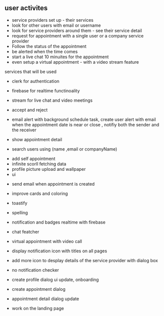 
## user activites
- service providers set up - their services
- look for other users with email or username
- look for service providers around them - see their service detail
- request for appointment with a single user or a company service provider
- Follow the status of the appointment 
- be alerted when the time comes 
- start a live chat 10 minuites for the appointment 
- even setup a virtual appointment - with a video stream feature

services that will be used 
- clerk for authentication
- firebase for realtime functinoality 
- stream for live chat and video meetings 

- accept and reject
- email alert with background schedule task,  create user alert with email when the appointment date is near or close , notifiy both the sender and the receiver
- show appointment detail
+ search users using (name ,email or companyName)
- add self appointment
- infinite scorll fetching data 
- profile picture upload and wallpaper
- ui 
+ send email when appointment is created

- improve cards and coloring
- toastify
- spelling
- notification and badges realtime with firebase
- chat featcher
- virtual appointment with video call

- display notification icon with titles on all pages
- add more icon to desplay details of the service provider with dialog box
- no notification checker
- create profile dialog ui update, onboarding
- create appointment dialog
- appointment detail dialog update
- work on the landing page 